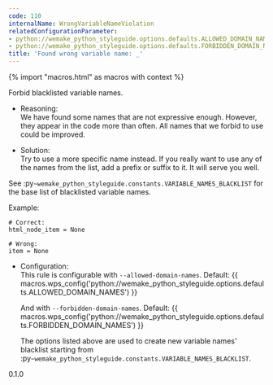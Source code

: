 ```yaml
---
code: 110
internalName: WrongVariableNameViolation
relatedConfigurationParameter:
- python://wemake_python_styleguide.options.defaults.ALLOWED_DOMAIN_NAMES
- python://wemake_python_styleguide.options.defaults.FORBIDDEN_DOMAIN_NAMES
title: 'Found wrong variable name: _'
---
```


{% import "macros.html" as macros with context %}

Forbid blacklisted variable names.

  - Reasoning:  
    We have found some names that are not expressive enough. However,
    they appear in the code more than often. All names that we forbid to
    use could be improved.

  - Solution:  
    Try to use a more specific name instead. If you really want to use
    any of the names from the list, add a prefix or suffix to it. It
    will serve you well.

See :py`~wemake_python_styleguide.constants.VARIABLE_NAMES_BLACKLIST`
for the base list of blacklisted variable names.

Example:

    # Correct:
    html_node_item = None
    
    # Wrong:
    item = None

  - Configuration:  
    This rule is configurable with `--allowed-domain-names`. Default:
    {{ macros.wps_config('python://wemake_python_styleguide.options.defaults.ALLOWED_DOMAIN_NAMES') }}
    
    And with `--forbidden-domain-names`. Default:
    {{ macros.wps_config('python://wemake_python_styleguide.options.defaults.FORBIDDEN_DOMAIN_NAMES') }}
    
    The options listed above are used to create new variable names'
    blacklist starting from
    :py`~wemake_python_styleguide.constants.VARIABLE_NAMES_BLACKLIST`.

<div class="versionadded">

0.1.0

</div>